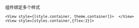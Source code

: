 组件绑定多个样式

````
<View style={[style.container, theme.container]}>  </View>
<View style=[styles.container,{flex:2}]>
````
     
          